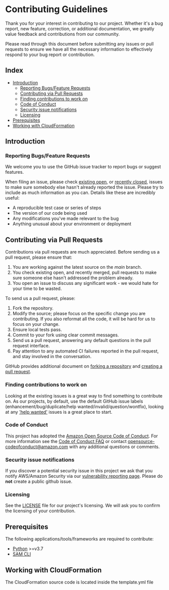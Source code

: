 # Contributing Guidelines

Thank you for your interest in contributing to our project. Whether it's a bug report, new feature, correction, or additional 
documentation, we greatly value feedback and contributions from our community.

Please read through this document before submitting any issues or pull requests to ensure we have all the necessary 
information to effectively respond to your bug report or contribution.

## Index

* [Introduction](#introduction)
  * [Reporting Bugs/Feature Requests](#reporting-bugsfeature-requests)
  * [Contributing via Pull Requests](#contributing-via-pull-requests)
  * [Finding contributions to work on](#finding-contributions-to-work-on)
  * [Code of Conduct](#code-of-conduct)
  * [Security issue notifications](#security-issue-notifications)
  * [Licensing](#licensing)
* [Prerequisites](#prerequisites)
* [Working with CloudFormation](#working-with-cloudformation)

## Introduction

### Reporting Bugs/Feature Requests

We welcome you to use the GitHub issue tracker to report bugs or suggest features.

When filing an issue, please check [existing open](https://github.com/aws-samples/amazon-lookout-for-vision-demo/issues), or [recently closed](https://github.com/aws-samples/amazon-lookout-for-vision-demo/issues?utf8=%E2%9C%93&q=is%3Aissue%20is%3Aclosed%20), issues to make sure somebody else hasn't already 
reported the issue. Please try to include as much information as you can. Details like these are incredibly useful:

* A reproducible test case or series of steps
* The version of our code being used
* Any modifications you've made relevant to the bug
* Anything unusual about your environment or deployment


## Contributing via Pull Requests
Contributions via pull requests are much appreciated. Before sending us a pull request, please ensure that:

1. You are working against the latest source on the *main* branch.
2. You check existing open, and recently merged, pull requests to make sure someone else hasn't addressed the problem already.
3. You open an issue to discuss any significant work - we would hate for your time to be wasted.

To send us a pull request, please:

1. Fork the repository.
2. Modify the source; please focus on the specific change you are contributing. If you also reformat all the code, it will be hard for us to focus on your change.
3. Ensure local tests pass.
4. Commit to your fork using clear commit messages.
5. Send us a pull request, answering any default questions in the pull request interface.
6. Pay attention to any automated CI failures reported in the pull request, and stay involved in the conversation.

GitHub provides additional document on [forking a repository](https://help.github.com/articles/fork-a-repo/) and 
[creating a pull request](https://help.github.com/articles/creating-a-pull-request/).


### Finding contributions to work on
Looking at the existing issues is a great way to find something to contribute on. As our projects, by default, use the default GitHub issue labels (enhancement/bug/duplicate/help wanted/invalid/question/wontfix), looking at any ['help wanted'](TODO) issues is a great place to start. 


### Code of Conduct
This project has adopted the [Amazon Open Source Code of Conduct](https://aws.github.io/code-of-conduct). 
For more information see the [Code of Conduct FAQ](https://aws.github.io/code-of-conduct-faq) or contact 
opensource-codeofconduct@amazon.com with any additional questions or comments.


### Security issue notifications
If you discover a potential security issue in this project we ask that you notify AWS/Amazon Security via our [vulnerability reporting page](http://aws.amazon.com/security/vulnerability-reporting/). Please do **not** create a public github issue.


### Licensing

See the [LICENSE](TODO) file for our project's licensing. We will ask you to confirm the licensing of your contribution.

## Prerequisites

The following applications/tools/frameworks are required to contribute:

* [Python](https://www.python.org/downloads/) >=v3.7
* [SAM CLI](https://docs.aws.amazon.com/serverless-application-model/latest/developerguide/serverless-sam-cli-install.html)

## Working with CloudFormation

The CloudFormation source code is located inside the template.yml file 
